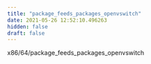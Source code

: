 ```yaml
---
title: "package_feeds_packages_openvswitch"
date: 2021-05-26 12:52:10.496263
hidden: false
draft: false
---
```


x86/64/package_feeds_packages_openvswitch

